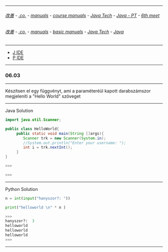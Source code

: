 
---

###### [改善](https://github.com/ttltrk/0C/blob/master/README.MD) - [.co.](https://github.com/ttltrk/PRG/blob/master/CODING.MD) - [manuals](https://github.com/ttltrk/PRG/blob/master/MAN.MD) - [course manuals](https://github.com/ttltrk/PRG/blob/master/COUR_MAN.MD) - [Java Tech](https://github.com/ttltrk/PRG/blob/master/JAVA/DOC/CM/JT.MD) - [Java - PT](https://github.com/ttltrk/PRG/blob/master/JAVA/DOC/BJM/TOMI/JJ.MD) - [6th meet](https://github.com/ttltrk/PRG/blob/master/JAVA/DOC/BJM/TOMI/06/06.MD) 

###### [改善](https://github.com/ttltrk/0C/blob/master/README.MD) - [.co.](https://github.com/ttltrk/PRG/blob/master/CODING.MD) - [manuals](https://github.com/ttltrk/PRG/blob/master/MAN.MD) - [basic manuals](https://github.com/ttltrk/PRG/blob/master/MANUALS.MD) - [Java Tech](https://github.com/ttltrk/PRG/blob/master/JAVA/DOC/JT/JT.MD) - [Java](https://github.com/ttltrk/PRG/blob/master/JAVA/DOC/OJM/OJM.MD)

---

* [J IDE](https://www.tutorialspoint.com/compile_java_online.php)
* [P IDE](https://repl.it/@ttltrknet/SiennaSarcasticDimension)

---

### 06.03

---

Készítsen el egy függvényt, ami a paraméteréül kapott darabszámszor megjeleníti a "Hello World" szöveget

---

Java Solution

```java
import java.util.Scanner;

public class HelloWorld{
     public static void main(String []args){
        Scanner trk = new Scanner(System.in);  
        //System.out.println("Enter your username: ");
        int i = trk.nextInt();
     }
}

>>>

>>>
```

---

Python Solution

```python
n = int(input("hanyszor?: "))

print("helloworld \n" * n )

>>>
hanyszor?:  3
helloworld 
helloworld 
helloworld
>>>
```

---
